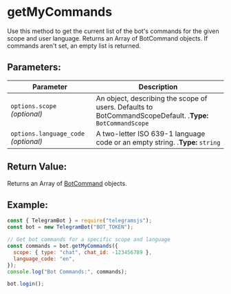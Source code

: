 # getMyCommands

Use this method to get the current list of the bot's commands for the given scope and user language. Returns an Array of BotCommand objects. If commands aren't set, an empty list is returned.

## Parameters:

| Parameter                            | Description                                                                                                |
| ------------------------------------ | ---------------------------------------------------------------------------------------------------------- |
| `options.scope` _(optional)_         | An object, describing the scope of users. Defaults to BotCommandScopeDefault. .**Type:** `BotCommandScope` |
| `options.language_code` _(optional)_ | A two-letter ISO 639-1 language code or an empty string. .**Type:** `string`                               |

## Return Value:

Returns an Array of [BotCommand](https://core.telegram.org/bots/api#botcommand) objects.

## Example:

```javascript
const { TelegramBot } = require("telegramsjs");
const bot = new TelegramBot("BOT_TOKEN");

// Get bot commands for a specific scope and language
const commands = bot.getMyCommands({
  scope: { type: "chat", chat_id: -123456789 },
  language_code: "en",
});
console.log("Bot Commands:", commands);

bot.login();
```
